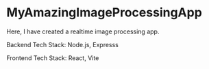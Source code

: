 # MyAmazingImageProcessingApp

Here, I have created a realtime image processing app.

Backend Tech Stack:
Node.js, Expresss

Frontend Tech Stack:
React, Vite

